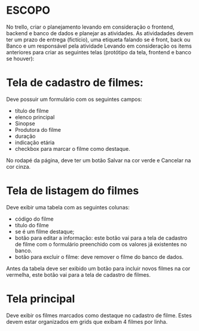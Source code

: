 # ESCOPO
No trello, criar o planejamento levando em consideração o frontend, backend e banco de dados e planejar as atividades. As atividadades devem ter um prazo de entrega (fictício), uma etiqueta falando se é front, back ou Banco e um responsável pela atividade 
Levando em consideração os items anteriores para criar as seguintes telas (protótipo da tela, frontend e banco se houver):

# Tela de cadastro de filmes:
Deve possuir um formulário com os seguintes campos:
* título de filme
* elenco principal
* Sinopse
* Produtora do filme
* duração
* indicação etária
* checkbox para marcar o filme como destaque.

No rodapé da página, deve ter um botão Salvar na cor verde e Cancelar na cor cinza.

# Tela de listagem do filmes
Deve exibir uma tabela com as seguintes colunas:
* código do filme
* título do filme
* se é um filme destaque;
* botão para editar a informação: este botão vai para a tela de cadastro de filme com o formulário preenchido com os valores já existentes no banco.
* botão para excluir o filme: deve remover o filme do banco de dados.

Antes da tabela deve ser exibido um botão para incluir novos filmes na cor vermelha, este botão vai para a tela de cadastro de filmes.

# Tela principal

Deve exibir os filmes marcados como destaque no cadastro de filme.
Estes devem estar organizados em grids que exibam 4 filmes por linha.

